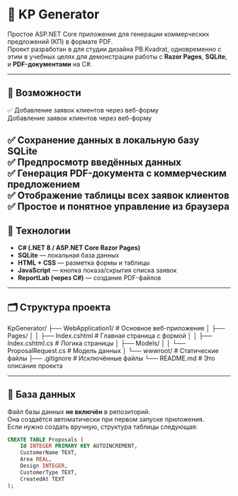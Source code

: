 # 🧾 KP Generator

Простое ASP.NET Core приложение для генерации коммерческих предложений (КП) в формате PDF.  
Проект разработан в для студии дизайна PB.Kvadrat, одновременно с этим в учебных целях для демонстрации работы с **Razor Pages**, **SQLite**, и **PDF-документами** на C#.

---
## 🚀 Возможности

✅ Добавление заявок клиентов через веб-форму  
Добавление заявок клиентов через веб-форму  

✅ Сохранение данных в локальную базу SQLite  
✅ Предпросмотр введённых данных  
✅ Генерация PDF-документа с коммерческим предложением  
✅ Отображение таблицы всех заявок клиентов  
✅ Простое и понятное управление из браузера  
---

## 🧠 Технологии

- **C# (.NET 8 / ASP.NET Core Razor Pages)**
- **SQLite** — локальная база данных
- **HTML + CSS** — разметка формы и таблицы
- **JavaScript** — кнопка показа/скрытия списка заявок
- **ReportLab (через C#)** — создание PDF-файлов

---

## 🗂️ Структура проекта

KpGenerator/
├── WebApplication1/ # Основное веб-приложение
│ ├── Pages/
│ │ ├── Index.cshtml # Главная страница с формой
│ │ ├── Index.cshtml.cs # Логика страницы
│ ├── Models/
│ │ └── ProposalRequest.cs # Модель данных
│ └── wwwroot/ # Статические файлы
├── .gitignore # Исключённые файлы
└── README.md # Это описание проекта

---

## 🧩 База данных

Файл базы данных **не включён** в репозиторий.  
Она создаётся автоматически при первом запуске приложения.  
Если нужно создать вручную, структура таблицы следующая:

```sql
CREATE TABLE Proposals (
    Id INTEGER PRIMARY KEY AUTOINCREMENT,
    CustomerName TEXT,
    Area REAL,
    Design INTEGER,
    CustomerType TEXT,
    CreatedAt TEXT
);


